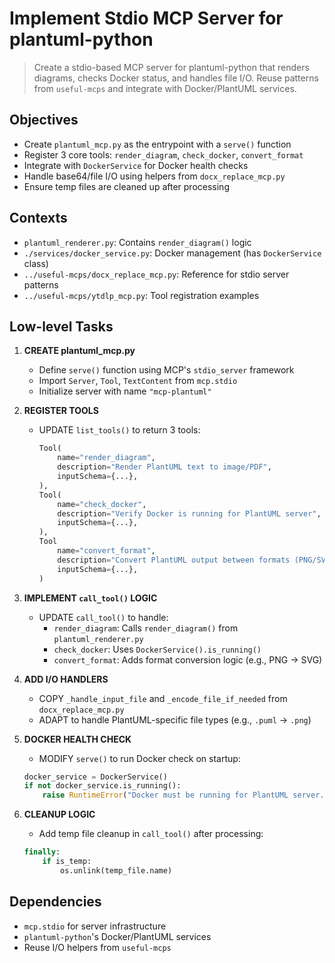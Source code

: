 # Implement Stdio MCP Server for plantuml-python

> Create a stdio-based MCP server for plantuml-python that renders diagrams, checks Docker status, and handles file I/O. Reuse patterns from `useful-mcps` and integrate with Docker/PlantUML services.

## Objectives
- Create `plantuml_mcp.py` as the entrypoint with a `serve()` function
- Register 3 core tools: `render_diagram`, `check_docker`, `convert_format`
- Integrate with `DockerService` for Docker health checks
- Handle base64/file I/O using helpers from `docx_replace_mcp.py`
- Ensure temp files are cleaned up after processing

## Contexts
- `plantuml_renderer.py`: Contains `render_diagram()` logic
- `./services/docker_service.py`: Docker management (has `DockerService` class)
- `../useful-mcps/docx_replace_mcp.py`: Reference for stdio server patterns
- `../useful-mcps/ytdlp_mcp.py`: Tool registration examples

## Low-level Tasks
1. **CREATE plantuml_mcp.py**
   - Define `serve()` function using MCP's `stdio_server` framework
   - Import `Server`, `Tool`, `TextContent` from `mcp.stdio`
   - Initialize server with name `"mcp-plantuml"`

2. **REGISTER TOOLS**
   - UPDATE `list_tools()` to return 3 tools:
     ```python
     Tool(
         name="render_diagram",
         description="Render PlantUML text to image/PDF",
         inputSchema={...},
     ),
     Tool(
         name="check_docker",
         description="Verify Docker is running for PlantUML server",
         inputSchema={...},
     ),
     Tool
         name="convert_format",
         description="Convert PlantUML output between formats (PNG/SVG/PDF)",
         inputSchema={...},
     )
     ```

3. **IMPLEMENT `call_tool()` LOGIC**
   - UPDATE `call_tool()` to handle:
     - `render_diagram`: Calls `render_diagram()` from `plantuml_renderer.py`
     - `check_docker`: Uses `DockerService().is_running()`
     - `convert_format`: Adds format conversion logic (e.g., PNG → SVG)

4. **ADD I/O HANDLERS**
   - COPY `_handle_input_file` and `_encode_file_if_needed` from `docx_replace_mcp.py`
   - ADAPT to handle PlantUML-specific file types (e.g., `.puml` → `.png`)

5. **DOCKER HEALTH CHECK**
   - MODIFY `serve()` to run Docker check on startup:
   ```python
   docker_service = DockerService()
   if not docker_service.is_running():
       raise RuntimeError("Docker must be running for PlantUML server.")
   ```

6. **CLEANUP LOGIC**
   - Add temp file cleanup in `call_tool()` after processing:
   ```python
   finally:
       if is_temp:
           os.unlink(temp_file.name)
   ```

## Dependencies
- `mcp.stdio` for server infrastructure
- `plantuml-python`'s Docker/PlantUML services
- Reuse I/O helpers from `useful-mcps`
